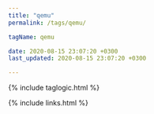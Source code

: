 ```yaml
---
title: "qemu"
permalink: /tags/qemu/

tagName: qemu

date: 2020-08-15 23:07:20 +0300
last_updated: 2020-08-15 23:07:20 +0300

---
```


{% include taglogic.html %}

{% include links.html %}
